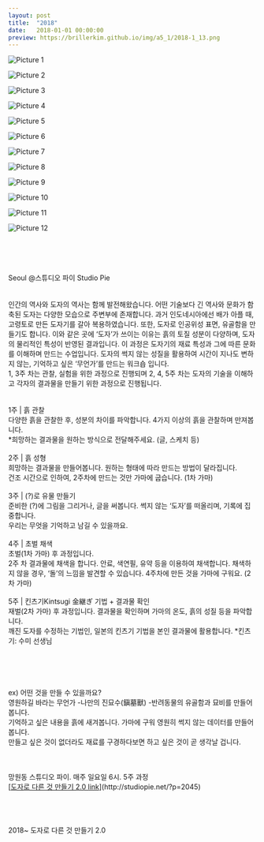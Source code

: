 ```yaml
---
layout: post
title:  "2018"
date:   2018-01-01 00:00:00
preview: https://brillerkim.github.io/img/a5_1/2018-1_13.png
---
```


![Picture 1](https://brillerkim.github.io/img/a5_1/2018-1_1.jpg)

![Picture 2](https://brillerkim.github.io/img/a5_1/2018-1_2.jpg)

![Picture 3](https://brillerkim.github.io/img/a5_1/2018-1_3.jpg)

![Picture 4](https://brillerkim.github.io/img/a5_1/2018-1_4.jpg)

![Picture 5](https://brillerkim.github.io/img/a5_1/2018-1_5.jpg)

![Picture 6](https://brillerkim.github.io/img/a5_1/2018-1_6.jpg)

![Picture 7](https://brillerkim.github.io/img/a5_1/2018-1_7.jpg)

![Picture 8](https://brillerkim.github.io/img/a5_1/2018-1_8.jpg)

![Picture 9](https://brillerkim.github.io/img/a5_1/2018-1_9.jpg)

![Picture 10](https://brillerkim.github.io/img/a5_1/2018-1_10.jpg)

![Picture 11](https://brillerkim.github.io/img/a5_1/2018-1_11.jpg)

![Picture 12](https://brillerkim.github.io/img/a5_1/2018-1_12.jpg)

<br>
<br>
<br>
<br>
Seoul @스튜디오 파이 Studio Pie
<br>
<br>
<br>
인간의 역사와 도자의 역사는 함께 발전해왔습니다. 어떤 기술보다 긴 역사와 문화가 함축된 도자는 다양한 모습으로 주변부에 존재합니다. 과거 인도네시아에선 배가 아플 때, 고령토로 만든 도자기를 갈아 복용하였습니다. 또한, 도자로 인공위성 표면, 유골함을 만들기도 합니다. 이와 같은 곳에 ‘도자’가 쓰이는 이유는 흙의 토질 성분이 다양하며, 도자의 물리적인 특성이 반영된 결과입니다.
이 과정은 도자기의 재료 특성과 그에 따른 문화를 이해하며 만드는 수업입니다. 도자의 썩지 않는 성질을 활용하여 시간이 지나도 변하지 않는, 기억하고 싶은 ‘무언가’를 만드는 워크숍 입니다.<br>
1, 3주 차는 관찰, 실험을 위한 과정으로 진행되며 2, 4, 5주 차는 도자의 기술을 이해하고 각자의 결과물을 만들기 위한 과정으로 진행됩니다.<br>
<br>
<br>
1주 | 흙 관찰<br>
다양한 흙을 관찰한 후, 성분의 차이를 파악합니다. 4가지 이상의 흙을 관찰하며 만져봅니다.<br>
*희망하는 결과물을 원하는 방식으로 전달해주세요. (글, 스케치 등)<br>
<br>
2주 | 흙 성형<br>
희망하는 결과물을 만들어봅니다. 원하는 형태에 따라 만드는 방법이 달라집니다.<br>
건조 시간으로 인하여, 2주차에 만드는 것만 가마에 굽습니다. (1차 가마)<br>
<br>
3주 | (?)로 유물 만들기<br>
준비한 (?)에 그림을 그리거나, 글을 써봅니다. 썩지 않는 ‘도자’를 떠올리며, 기록에 집중합니다.<br>
우리는 무엇을 기억하고 남길 수 있을까요.<br>
<br>
4주 | 초벌 채색<br>
초벌(1차 가마) 후 과정입니다.<br>
2주 차 결과물에 채색을 합니다. 안료, 색연필, 유약 등을 이용하여 채색합니다. 채색하지 않을 경우, ‘돌’의 느낌을 발견할 수 있습니다. 4주차에 만든 것을 가마에 구워요. (2차 가마)<br>
<br>
5주 | 킨츠기Kintsugi 金継ぎ 기법 + 결과물 확인<br> 
재벌(2차 가마) 후 과정입니다. 결과물을 확인하며 가마의 온도, 흙의 성질 등을 파악합니다.<br>
깨진 도자를 수정하는 기법인, 일본의 킨츠기 기법을 본인 결과물에 활용합니다. *킨츠기: 수미 선생님<br>
<br>
<br> 
<br>
<br>
<br>
ex) 어떤 것을 만들 수 있을까요?<br>
영원하길 바라는 무언가 -나만의 진묘수(鎭墓獸) -반려동물의 유골함과 묘비를 만들어봅니다.<br>
기억하고 싶은 내용을 흙에 새겨봅니다. 가마에 구워 영원히 썩지 않는 데이터를 만들어봅니다.<br>
만들고 싶은 것이 없더라도 재료를 구경하다보면 하고 싶은 것이 곧 생각날 겁니다.<br>
<br>
<br> 
<br>
망원동 스튜디오 파이. 매주 일요일 6시. 5주 과정<br>
[<U>도자로 다른 것 만들기 2.0 link</U>](http://studiopie.net/?p=2045)<br>
<br>
<br>
<br>
<br>
2018~ 도자로 다른 것 만들기 2.0
<br>
<br>
<br>